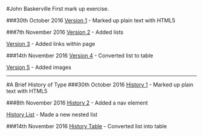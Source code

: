 #John Baskerville
First mark up exercise.

###30th October 2016
[Version 1](http://SaysKez.github.io/john-baskerville/john-baskerville1.html) - Marked up plain text with HTML5

###7th November 2016
[Version 2](http://SaysKez.github.io/john-baskerville/john-baskerville2.html) - Added lists

[Version 3](http://SaysKez.github.io/john-baskerville/john-baskerville3.html) - Added links within page

###14th November 2016
[Version 4](http://SaysKez.github.io/john-baskerville/john-baskerville4.html) - Converted list to table

[Version 5](http://SaysKez.github.io/john-baskerville/john-baskerville5.html) - Added images

---

#A Brief History of Type
###30th October 2016
[History 1](http://SaysKez.github.io/john-baskerville/history1.html) - Marked up plain text with HTML5

###8th November 2016
[History 2](http://SaysKez.github.io/john-baskerville/history2.html) - Added a nav element

[History List](http://SaysKez.github.io/john-baskerville/history-list.html) - Made a new nested list

###14th November 2016
[History Table](http://SaysKez.github.io/john-baskerville/history-table.html) - Converted list into table